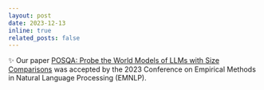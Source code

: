 ```yaml
---
layout: post
date: 2023-12-13
inline: true
related_posts: false
---
```


:sparkles: Our paper <a href="https://aclanthology.org/2023.findings-emnlp.504/">POSQA: Probe the World Models of LLMs with Size Comparisons</a> was accepted by the 2023 Conference on Empirical Methods in Natural Language Processing (EMNLP).
